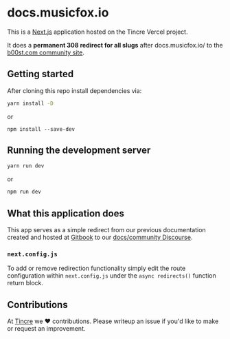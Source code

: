 # docs.musicfox.io

This is a [Next.js](https://nextjs.org) application hosted on the Tincre Vercel project. 

It does a **permanent 308 redirect for all slugs** after docs.musicfox.io/ to the [b00st.com community site](https://community.b00st.com).

## Getting started 

After cloning this repo install dependencies via:

```bash
yarn install -D
``` 

or 

```
npm install --save-dev 
```

## Running the development server 

```bash 
yarn run dev
```

or 

```bash 
npm run dev
``` 

## What this application does

This app serves as a simple redirect from our previous documentation created and hosted at
[Gitbook](https://gitbook.com) to our [docs/community Discourse](https://community.b00st.com).

### `next.config.js`

To add or remove redirection functionality simply edit the route configuration within
`next.config.js` under the `async redirects()` function return block.

## Contributions 

At [Tincre](https://tincre.com) we ❤️  contributions. Please writeup an issue if you'd like to make or request an improvement.

